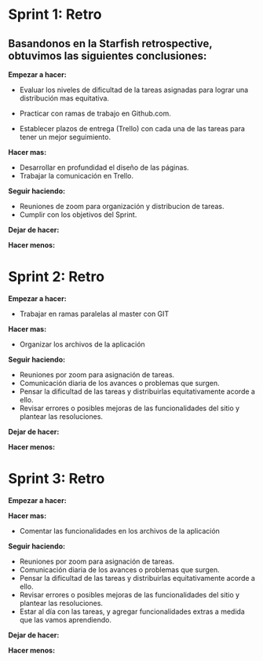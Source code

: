 # Sprint 1: Retro

## Basandonos en la Starfish retrospective, obtuvimos las siguientes conclusiones:

**Empezar a hacer:**
- Evaluar los niveles de dificultad de la tareas asignadas para lograr una distribución mas equitativa.

- Practicar con ramas de trabajo en Github.com.

- Establecer plazos de entrega (Trello) con cada una de las tareas para tener un mejor seguimiento.

**Hacer mas:**
- Desarrollar en profundidad el diseño de las páginas.
- Trabajar la comunicación en Trello.

**Seguir haciendo:**
- Reuniones de zoom para organización y distribucion de tareas.
- Cumplir con los objetivos del Sprint.

**Dejar de hacer:**

**Hacer menos:**

# Sprint 2: Retro

**Empezar a hacer:**

- Trabajar en ramas paralelas al master con GIT 

**Hacer mas:**

- Organizar los archivos de la aplicación

**Seguir haciendo:**

- Reuniones por zoom para asignación de tareas.
- Comunicación diaria de los avances o problemas que surgen.
- Pensar la dificultad de las tareas y distribuirlas equitativamente acorde a ello.
- Revisar errores o posibles mejoras de las funcionalidades del sitio y plantear las resoluciones.

**Dejar de hacer:**

**Hacer menos:**

# Sprint 3: Retro

**Empezar a hacer:** 

**Hacer mas:**

- Comentar las funcionalidades en los archivos de la aplicación

**Seguir haciendo:**

- Reuniones por zoom para asignación de tareas.
- Comunicación diaria de los avances o problemas que surgen.
- Pensar la dificultad de las tareas y distribuirlas equitativamente acorde a ello.
- Revisar errores o posibles mejoras de las funcionalidades del sitio y plantear las resoluciones.
- Estar al día con las tareas, y agregar funcionalidades extras a medida que las vamos aprendiendo.

**Dejar de hacer:**

**Hacer menos:**

